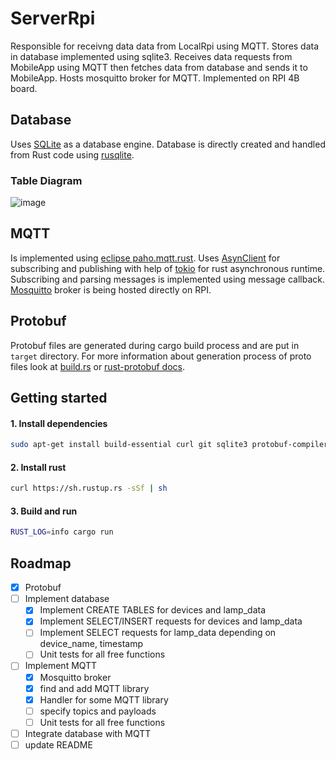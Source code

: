 # ServerRpi
Responsible for receivng data data from LocalRpi using MQTT. Stores data in database implemented using sqlite3. Receives data requests from MobileApp using MQTT then fetches data from database and sends it to MobileApp. Hosts mosquitto broker for MQTT. Implemented on RPI 4B board.

## Database
Uses [SQLite](https://www.sqlite.org/index.html) as a database engine. Database is directly created and handled from Rust code using [rusqlite](https://github.com/rusqlite/rusqlite).

### Table Diagram
![image](https://user-images.githubusercontent.com/62207289/197052059-2a33685d-2b9b-4265-9637-56ac8fb21f2b.png)

## MQTT
Is implemented using [eclipse paho.mqtt.rust](https://github.com/eclipse/paho.mqtt.rust). Uses [AsynClient](https://docs.rs/paho-mqtt/0.7.1/paho_mqtt/async_client/index.html) for subscribing and publishing with help of [tokio](https://tokio.rs/) for rust asynchronous runtime. Subscribing and parsing messages is implemented using message callback. [Mosquitto](https://mosquitto.org/) broker is being hosted directly on RPI.

## Protobuf
Protobuf files are generated during cargo build process and are put in `target` directory. For more information about generation process of proto files look at [build.rs](build.rs) or [rust-protobuf docs](https://docs.rs/protobuf-codegen/latest/protobuf_codegen/).

## Getting started

#### 1. Install dependencies
```bash
sudo apt-get install build-essential curl git sqlite3 protobuf-compiler cmake libssl-dev mosquitto
```

#### 2. Install rust
```bash
curl https://sh.rustup.rs -sSf | sh
```

#### 3. Build and run 
```bash
RUST_LOG=info cargo run
```

## Roadmap
- [x] Protobuf
- [ ] Implement database
    - [x] Implement CREATE TABLES for devices and lamp_data
    - [x] Implement SELECT/INSERT requests for devices and lamp_data
    - [ ] Implement SELECT requests for lamp_data depending on device_name, timestamp
    - [ ] Unit tests for all free functions
- [ ] Implement MQTT
    - [x] Mosquitto broker
    - [x] find and add MQTT library
    - [x] Handler for some MQTT library 
    - [ ] specify topics and payloads
    - [ ] Unit tests for all free functions
- [ ] Integrate database with MQTT
- [ ] update README
